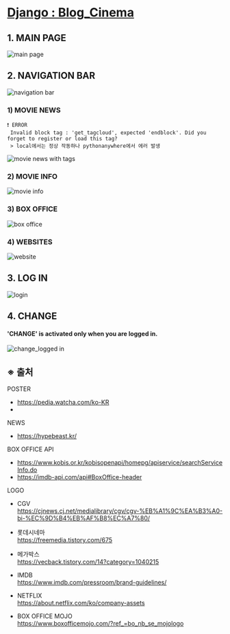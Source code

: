 # [Django : Blog_Cinema](http://kcr.pythonanywhere.com/)

## 1. MAIN PAGE
![main page](https://user-images.githubusercontent.com/87185180/198113478-4f6a2990-fa0b-4a8a-a245-73c2d98e3f48.png)

## 2. NAVIGATION BAR
![navigation bar](https://user-images.githubusercontent.com/87185180/198113502-ea52495a-9bd7-4930-a33f-abb04b58c38c.png)

  ### 1) MOVIE NEWS
    ❗ ERROR  
     Invalid block tag : 'get_tagcloud', expected 'endblock'. Did you forget to register or load this tag?  
     > local에서는 정상 작동하나 pythonanywhere에서 에러 발생
![movie news with tags](https://user-images.githubusercontent.com/87185180/198117550-6fe13c8d-a122-4d49-aa0f-7a511130a8f1.png)

 
  ### 2) MOVIE INFO
  ![movie info](https://user-images.githubusercontent.com/87185180/198113996-8f076d6a-30c3-4052-a22e-6ab5409d8b66.png)

  
  ### 3) BOX OFFICE
  ![box office](https://user-images.githubusercontent.com/87185180/198114014-94a31b08-4013-4655-b233-b201251107fd.png)

  
  ### 4) WEBSITES
  ![website](https://user-images.githubusercontent.com/87185180/198114027-bb7d0a99-22ce-4ebe-a379-e46b3ce32047.png)

## 3. LOG IN
![login](https://user-images.githubusercontent.com/87185180/198114172-b8cb3361-12a9-41c1-a0dd-4c9ee5b403b7.png)

## 4. CHANGE
#### 'CHANGE' is activated only when you are logged in.
![change_logged in](https://user-images.githubusercontent.com/87185180/198114434-957ca8e9-7a11-4336-a6f1-e72a9871ecf3.png)


## ※ 출처  
POSTER  
 - https://pedia.watcha.com/ko-KR
 - 


NEWS
 - https://hypebeast.kr/
 
 
BOX OFFICE API  
 - https://www.kobis.or.kr/kobisopenapi/homepg/apiservice/searchServiceInfo.do
 - https://imdb-api.com/api#BoxOffice-header
 
LOGO  
 - CGV  
  https://cjnews.cj.net/medialibrary/cgv/cgv-%EB%A1%9C%EA%B3%A0-bi-%EC%9D%B4%EB%AF%B8%EC%A7%80/
 - 롯데시네마  
  https://freemedia.tistory.com/675
 - 메가박스  
  https://vecback.tistory.com/14?category=1040215  

 - IMDB  
  https://www.imdb.com/pressroom/brand-guidelines/
  
 - NETFLIX  
  https://about.netflix.com/ko/company-assets
  
 - BOX OFFICE MOJO  
 https://www.boxofficemojo.com/?ref_=bo_nb_se_mojologo
